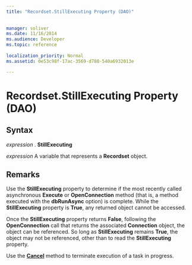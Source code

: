 ```yaml
---
title: "Recordset.StillExecuting Property (DAO)"
 
 
manager: soliver
ms.date: 11/16/2014
ms.audience: Developer
ms.topic: reference
  
localization_priority: Normal
ms.assetid: 0e53c98f-17ac-3569-d780-540a6932013e

---
```


# Recordset.StillExecuting Property (DAO)

## Syntax

 *expression*  . **StillExecuting**
  
 *expression*  A variable that represents a **Recordset** object. 
  
## Remarks

Use the **StillExecuting** property to determine if the most recently called asynchronous **Execute** or **OpenConnection** method (that is, a method executed with the **dbRunAsync** option) is complete. While the **StillExecuting** property is **True**, any returned object cannot be accessed. 
  
Once the **StillExecuting** property returns **False**, following the **OpenConnection** call that returns the associated **Connection** object, the object can be referenced. So long as **StillExecuting** remains **True**, the object may not be referenced, other than to read the **StillExecuting** property. 
  
Use the **[Cancel](connection-cancel-method-dao.md)** method to terminate execution of a task in progress. 
  

